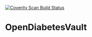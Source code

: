 <a href="https://scan.coverity.com/projects/opendiabetesvault">
  <img alt="Coverity Scan Build Status"
       src="https://scan.coverity.com/projects/11857/badge.svg"/>
</a>

# OpenDiabetesVault
